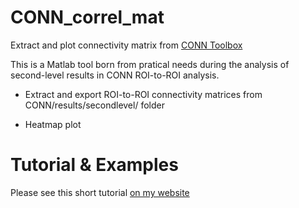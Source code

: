 # CONN_correl_mat

Extract and plot connectivity matrix from [CONN Toolbox](https://www.nitrc.org/projects/conn)

This is a Matlab tool born from pratical needs during the analysis of second-level results in CONN ROI-to-ROI analysis.

- Extract and export ROI-to-ROI connectivity matrices from CONN/results/secondlevel/ folder

- Heatmap plot


# Tutorial & Examples

Please see this short tutorial [on my website](https://raphaelvallat.github.io/conn_plot.html)